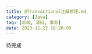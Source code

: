 ```yaml
---
title: @Transactional注解原理.md
category: [Java]
tag: [后端, 源码, 事务]
date: 2023-11-22 16:20:00
---
```

待完成
